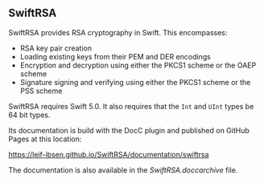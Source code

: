 ## SwiftRSA

SwiftRSA provides RSA cryptography in Swift. This encompasses:

* RSA key pair creation</li>
* Loading existing keys from their PEM and DER encodings
* Encryption and decryption using either the PKCS1 scheme or the OAEP scheme
* Signature signing and verifying using either the PKCS1 scheme or the PSS scheme

SwiftRSA requires Swift 5.0. It also requires that the `Int` and `UInt` types be 64 bit types.

Its documentation is build with the DocC plugin and published on GitHub Pages at this location:

https://leif-ibsen.github.io/SwiftRSA/documentation/swiftrsa

The documentation is also available in the *SwiftRSA.doccarchive* file.